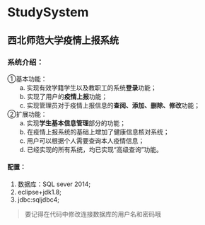 # StudySystem
## 西北师范大学疫情上报系统
### 系统介绍：
①基本功能：<br>
&emsp;&emsp;a. 实现有效学籍学生以及教职工的系统**登录**功能；<br>
&emsp;&emsp;b. 实现了用户的**疫情上报**功能；<br>
&emsp;&emsp;c. 实现管理员对于疫情上报信息的**查阅、添加、删除、修改**功能；<br>
②扩展功能： <br>
&emsp;&emsp;a. 实现**学生基本信息管理**部分的功能；<br>
&emsp;&emsp;b. 在疫情上报系统的基础上增加了健康信息核对系统；<br>
&emsp;&emsp;c. 用户可以根据个人需要查询本人疫情信息；<br>
&emsp;&emsp;d. 已经实现的所有系统，均已实现“高级查询”功能。
#### 配置：
1. 数据库：SQL sever 2014;
2. eclipse+jdk1.8;
3. jdbc:sqljdbc4;
>要记得在代码中修改连接数据库的用户名和密码哦

